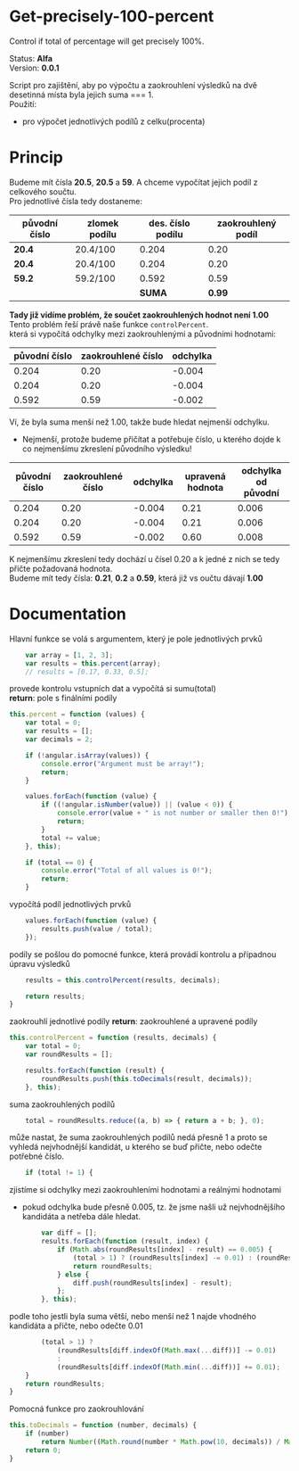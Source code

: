 # Get-precisely-100-percent
Control if total of percentage will get precisely 100%.

Status: <strong>Alfa</strong><br>
Version: <strong>0.0.1</strong>

Script pro zajištění, aby po výpočtu a zaokrouhlení výsledků na dvě desetinná místa byla jejich suma === 1.<br>
Použití:
- pro výpočet jednotlivých podílů z celku(procenta)

# Princip

Budeme mít čísla **20.5**, **20.5** a **59**. A chceme vypočítat jejich podíl z celkového součtu.<br>
Pro jednotlivé čísla tedy dostaneme:

| původní číslo | zlomek podílu | des. číslo podílu | zaokrouhlený podíl |
| --- | ---| --- | ---- |
| **20.4** | 20.4/100 | 0.204 | 0.20 |
| **20.4** | 20.4/100 | 0.204 | 0.20 |
| **59.2** | 59.2/100 | 0.592 | 0.59 |
| | | **SUMA** | **0.99** |

**Tady již vidíme problém, že součet zaokrouhlených hodnot není 1.00**<br>
Tento problém řeší právě naše funkce `controlPercent`.<br>
která si vypočítá odchylky mezi zaokrouhlenými a původními hodnotami:

| původní číslo | zaokrouhlené číslo | odchylka |
| --- | --- | --- |
| 0.204 | 0.20 | -0.004 |
| 0.204 | 0.20 | -0.004 |
| 0.592 | 0.59 | -0.002 |

Ví, že byla suma menší než 1.00, takže bude hledat nejmenší odchylku.<br>
- Nejmenší, protože budeme přičítat a potřebuje číslo, u kterého dojde k co nejmenšímu zkreslení původního výsledku!

| původní číslo | zaokrouhlené číslo | odchylka | upravená hodnota | odchylka od původní |
| --- | --- | --- | --- | --- |
| 0.204 | 0.20 | -0.004 | 0.21 | 0.006 |
| 0.204 | 0.20 | -0.004 | 0.21 | 0.006 |
| 0.592 | 0.59 | -0.002 | 0.60 | 0.008 |

K nejmenšímu zkreslení tedy dochází u čísel 0.20 a k jedné z nich se tedy přičte požadovaná hodnota.<br>
Budeme mít tedy čísla: **0.21**, **0.2** a **0.59**, která již vs oučtu dávají **1.00**

# Documentation

Hlavní funkce se volá s argumentem, který je pole jednotlivých prvků
```js
    var array = [1, 2, 3];
    var results = this.percent(array);
    // results = [0.17, 0.33, 0.5];
```

provede kontrolu vstupních dat a vypočítá si sumu(total)<br>
**return**: pole s finálními podíly
```js
this.percent = function (values) {
    var total = 0;
    var results = [];
    var decimals = 2;

    if (!angular.isArray(values)) {
        console.error("Argument must be array!");
        return;
    }

    values.forEach(function (value) {
        if ((!angular.isNumber(value)) || (value < 0)) {
            console.error(value + " is not number or smaller then 0!");
            return;
        }
        total += value;
    }, this);

    if (total == 0) {
        console.error("Total of all values is 0!");
        return;
    }
```

vypočítá podíl jednotlivých prvků
```js
    values.forEach(function (value) {
        results.push(value / total);
    });
```

podíly se pošlou do pomocné funkce, která provádí kontrolu a případnou úpravu výsledků 
```js
    results = this.controlPercent(results, decimals);

    return results;
}
```

zaokrouhlí jednotlivé podíly
**return**: zaokrouhlené a upravené podíly
```js
this.controlPercent = function (results, decimals) {
    var total = 0;
    var roundResults = [];

    results.forEach(function (result) {
        roundResults.push(this.toDecimals(result, decimals));
    }, this);
```

suma zaokrouhlených podílů
```js
    total = roundResults.reduce((a, b) => { return a + b; }, 0);
```

může nastat, že suma zaokrouhlených podílů nedá přesně 1 a proto se vyhledá nejvhodnější kandidát, u kterého se buď přičte, nebo odečte potřebné číslo.
```js
    if (total != 1) {
```
zjistíme si odchylky mezi zaokrouhleními hodnotami a reálnými hodnotami
- pokud odchylka bude přesně 0.005, tz. že jsme našli už nejvhodnějšího kandidáta a netřeba dále hledat.  
```js
        var diff = [];
        results.forEach(function (result, index) {
            if (Math.abs(roundResults[index] - result) == 0.005) {
                (total > 1) ? (roundResults[index] -= 0.01) : (roundResults[index] += 0.01);
                return roundResults;
            } else {
                diff.push(roundResults[index] - result);
            };
        }, this);
```

podle toho jestli byla suma větší, nebo menší než 1 najde vhodného kandidáta a přičte, nebo odečte 0.01
```js
        (total > 1) ?
            (roundResults[diff.indexOf(Math.max(...diff))] -= 0.01)
            :
            (roundResults[diff.indexOf(Math.min(...diff))] += 0.01);
    }
    return roundResults;
} 
```

Pomocná funkce pro zaokrouhlování
```js
this.toDecimals = function (number, decimals) {
    if (number)
        return Number((Math.round(number * Math.pow(10, decimals)) / Math.pow(10, decimals)).toFixed(decimals));
    return 0;
}
```